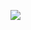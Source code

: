  <a target="_blank" href="https://spantoskey.github.io/"><img src="https://spantoskey.github.io/2020-11-19-The-impact-of-Silicon-Valley-on-performance-and-fundraising/"> 



